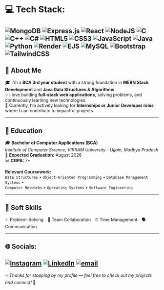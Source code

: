 # 💻 Tech Stack:
![MongoDB](https://img.shields.io/badge/MongoDB-%234ea94b.svg?style=for-the-badge&logo=mongodb&logoColor=white) ![Express.js](https://img.shields.io/badge/express.js-%23404d59.svg?style=for-the-badge&logo=express&logoColor=%2361DAFB) ![React](https://img.shields.io/badge/react-%2320232a.svg?style=for-the-badge&logo=react&logoColor=%2361DAFB) ![NodeJS](https://img.shields.io/badge/node.js-6DA55F?style=for-the-badge&logo=node.js&logoColor=white) ![C](https://img.shields.io/badge/c-%2300599C.svg?style=for-the-badge&logo=c&logoColor=white) ![C++](https://img.shields.io/badge/c++-%2300599C.svg?style=for-the-badge&logo=c%2B%2B&logoColor=white) ![C#](https://img.shields.io/badge/c%23-%23239120.svg?style=for-the-badge&logo=csharp&logoColor=white) ![HTML5](https://img.shields.io/badge/html5-%23E34F26.svg?style=for-the-badge&logo=html5&logoColor=white) ![CSS3](https://img.shields.io/badge/css3-%231572B6.svg?style=for-the-badge&logo=css3&logoColor=white) ![JavaScript](https://img.shields.io/badge/javascript-%23323330.svg?style=for-the-badge&logo=javascript&logoColor=%23F7DF1E) ![Java](https://img.shields.io/badge/java-%23ED8B00.svg?style=for-the-badge&logo=openjdk&logoColor=white) ![Python](https://img.shields.io/badge/python-3670A0?style=for-the-badge&logo=python&logoColor=ffdd54) ![Render](https://img.shields.io/badge/Render-%46E3B7.svg?style=for-the-badge&logo=render&logoColor=white) ![EJS](https://img.shields.io/badge/ejs-%23B4CA65.svg?style=for-the-badge&logo=ejs&logoColor=black)   ![MySQL](https://img.shields.io/badge/mysql-4479A1.svg?style=for-the-badge&logo=mysql&logoColor=white) ![Bootstrap](https://img.shields.io/badge/bootstrap-%238511FA.svg?style=for-the-badge&logo=bootstrap&logoColor=white) ![TailwindCSS](https://img.shields.io/badge/tailwindcss-%2338B2AC.svg?style=for-the-badge&logo=tailwind-css&logoColor=white)
---

## 🚀 About Me

🎓 I'm a **BCA 3rd year student** with a strong foundation in **MERN Stack Development** and **Java Data Structures & Algorithms**.  
💡 I love building **full-stack web applications**, solving problems, and continuously learning new technologies.  
🌱 Currently, I’m actively looking for **Internships or Junior Developer roles** where I can contribute to impactful projects.

---
## 🏫 Education

🎓 **Bachelor of Computer Applications (BCA)**  
*Institute of Computer Science, VIKRAM University - Ujjain, Madhya Pradesh*  
📅 **Expected Graduation:** August 2026  
📊 **CGPA:** 7+

**Relevant Coursework:**  
`Data Structures` • `Object-Oriented Programming` • `Database Management Systems` •  
`Computer Networks` • `Operating Systems` • `Software Engineering`

---

## 🤝 Soft Skills

✨ Problem-Solving 🤝 Team Collaboration ⏰ Time Management 🗣️ Communication

---
## 🌐 Socials:
[![Instagram](https://img.shields.io/badge/Instagram-%23E4405F.svg?logo=Instagram&logoColor=white)](https://instagram.com/_syedfarhanali) [![LinkedIn](https://img.shields.io/badge/LinkedIn-%230077B5.svg?logo=linkedin&logoColor=white)](https://linkedin.com/in/syedfarhan-ali) [![email](https://img.shields.io/badge/Email-D14836?logo=gmail&logoColor=white)](mailto:syedfarhanali012005@gmail.com) 
---
⭐ *Thanks for stopping by my profile — feel free to check out my projects and connect!* 🚀
